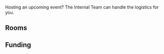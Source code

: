 Hosting an upcoming event? The Internal Team can handle the logistics for you.

## Rooms

## Funding